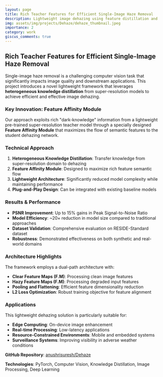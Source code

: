 ```yaml
---
layout: page
title: Rich Teacher Features for Efficient Single-Image Haze Removal
description: Lightweight image dehazing using feature distillation and affinity modules
img: assets/img/projects/Dehaze/dehaze_thumbnail.jpeg
importance: 2
category: work
giscus_comments: true
---
```


## Rich Teacher Features for Efficient Single-Image Haze Removal

Single-image haze removal is a challenging computer vision task that significantly impacts image quality and downstream applications. This project introduces a novel lightweight framework that leverages **heterogeneous knowledge distillation** from super-resolution models to achieve efficient and effective image dehazing.

### Key Innovation: Feature Affinity Module

Our approach exploits rich "dark-knowledge" information from a lightweight pre-trained super-resolution teacher model through a specially designed **Feature Affinity Module** that maximizes the flow of semantic features to the student dehazing network.

### Technical Approach

1. **Heterogeneous Knowledge Distillation**: Transfer knowledge from super-resolution domain to dehazing
2. **Feature Affinity Module**: Designed to maximize rich feature semantic flow
3. **Lightweight Architecture**: Significantly reduced model complexity while maintaining performance
4. **Plug-and-Play Design**: Can be integrated with existing baseline models

### Results & Performance

- **PSNR Improvement**: Up to 15% gains in Peak Signal-to-Noise Ratio
- **Model Efficiency**: ~20× reduction in model size compared to traditional approaches
- **Dataset Validation**: Comprehensive evaluation on RESIDE-Standard dataset
- **Robustness**: Demonstrated effectiveness on both synthetic and real-world domains

### Architecture Highlights

The framework employs a dual-path architecture with:
- **Clear Feature Maps (F.M)**: Processing clean image features
- **Hazy Feature Maps (F.M)**: Processing degraded input features  
- **Pooling and Flattening**: Efficient feature dimensionality reduction
- **L2 Loss Optimization**: Robust training objective for feature alignment

### Applications

This lightweight dehazing solution is particularly suitable for:
- **Edge Computing**: On-device image enhancement
- **Real-time Processing**: Low-latency applications
- **Resource-Constrained Environments**: Mobile and embedded systems
- **Surveillance Systems**: Improving visibility in adverse weather conditions

**GitHub Repository**: [anushrisuresh/Dehaze](https://github.com/anushrisuresh/Dehaze)

**Technologies**: PyTorch, Computer Vision, Knowledge Distillation, Image Processing, Deep Learning
